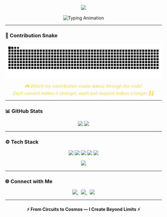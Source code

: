 <!-- Header -->
<p align="center">
  <img src="https://capsule-render.vercel.app/api?type=waving&color=gradient&customColorList=6,12,20,24,30&height=200&section=header&text=ROHIT%20MOHAN&fontSize=70&fontAlignY=35&desc=Robotics%20·%20ML%20·%20Innovation&descAlignY=60&animation=twinkling&fontColor=f7d747"/>
</p>

<!-- Typing Animation -->
<p align="center">
  <img src="https://readme-typing-svg.herokuapp.com/?font=Fira+Code&size=30&pause=1000&color=f7d747&center=true&vCenter=true&width=600&height=70&lines=Building+Smart+Robotics;Innovation;🔮+Crafting+the+Future" alt="Typing Animation"/>
</p>

---

### 🐍 Contribution Snake

<p align="center">
  <img src="https://raw.githubusercontent.com/imrohit44/imrohit44/output/github-contribution-grid-snake-dark.svg" alt="github contribution grid snake animation" />
</p>

<p align="center">
  <em style="color:#f7d747;">🎮 Watch my contribution snake dance through the code!<br>
  Each commit makes it stronger, each pull request makes it longer 🐍✨</em>
</p>

---

### 📊 GitHub Stats
<p align="center">
  <img src="https://github-readme-streak-stats.herokuapp.com/?user=imrohit44&theme=github-dark-dimmed&hide_border=true&ring=f7d747&fire=f7d747&currStreakLabel=f7d747" width="49%"/>
  <img src="https://github-readme-stats.vercel.app/api?username=imrohit44&show_icons=true&theme=github_dark&hide_border=true&title_color=f7d747&icon_color=f7d747&text_color=c9d1d9" width="49%"/>
</p>

---

### ⚙️ Tech Stack
<p align="center">
  <img src="https://img.shields.io/badge/Python-f7d747?style=for-the-badge&logo=python&logoColor=black&labelColor=0d1117"/>
  <img src="https://img.shields.io/badge/PyTorch-f7d747?style=for-the-badge&logo=pytorch&logoColor=black&labelColor=0d1117"/>
  <img src="https://img.shields.io/badge/OpenCV-f7d747?style=for-the-badge&logo=opencv&logoColor=black&labelColor=0d1117"/>
  <img src="https://img.shields.io/badge/ROS-f7d747?style=for-the-badge&logo=ros&logoColor=black&labelColor=0d1117"/>
  <img src="https://img.shields.io/badge/Linux-f7d747?style=for-the-badge&logo=linux&logoColor=black&labelColor=0d1117"/>
</p>

<p align="center">
  <img src="https://skillicons.dev/icons?i=python,pytorch,opencv,tensorflow,ros,linux,docker,git&theme=dark&perline=8"/>
</p>

---

### 🌐 Connect with Me
<p align="center">
  <a href="mailto:rohitmohan7804@gmail.com">
    <img src="https://img.shields.io/badge/Gmail-f7d747?style=for-the-badge&logo=gmail&logoColor=black"/>
  </a>
  &nbsp;
  <a href="https://linkedin.com/in/rohitmohan-dev">
    <img src="https://img.shields.io/badge/LinkedIn-f7d747?style=for-the-badge&logo=linkedin&logoColor=black"/>
  </a>
  &nbsp;
  <a href="https://github.com/imrohit44">
    <img src="https://img.shields.io/badge/GitHub-f7d747?style=for-the-badge&logo=github&logoColor=black"/>
  </a>
</p>

---

<h4 align="center">⚡ From Circuits to Cosmos — I Create Beyond Limits ⚡</h4>
